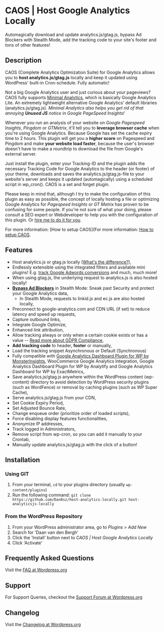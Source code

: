 # CAOS | Host Google Analytics Locally

Automagically download and update analytics.js/gtag.js, bypass Ad Blockers with Stealth Mode, add the tracking code to your site's footer and tons of other features!

## Description
CAOS (Complete Analytics Optimization Suite) for Google Analytics allows you to **host analytics.js/gtag.js** locally and keep it updated using WordPress' built-in Cron-schedule. Fully automatic!

Not a big Google Analytics user and just curious about your pageviews? CAOS fully supports [Minimal Analytics](https://minimalanalytics.com), which is basically Google Analytics Lite. An extremely lightweight alternative Google Analytics' default libraries (analytics.js/gtag.js). *Minimal Analytics also helps you get rid of that annoying **Unused JS** notice in Google PageSpeed Insights!*

Whenever you run an analysis of your website on *Google Pagespeed Insights*, *Pingdom* or *GTMetrix*, it'll tell you to **leverage browser cache** when you're using Google Analytics. Because Google has set the cache expiry time to 2 hours. This plugin will get you a **higher score** on Pagespeed and Pingdom and make **your website load faster**, because the user's browser doesn't have to make a roundtrip to download the file from Google's external server.

Just install the plugin, enter your Tracking-ID and the plugin adds the necessary Tracking Code for Google Analytics to the header (or footer) of your theme, downloads and saves the analytics.js/gtag.js-file to your website's server and keeps it updated (automagically) using a scheduled script in wp_cron(). CAOS is a set and forget plugin.

Please keep in mind that, although I try to make the configuration of this plugin as easy as possible, the concept of locally hosting a file or optimizing Google Analytics for *Pagespeed Insights* or *GT Metrix* has proven to be confusing for some people. If you're not sure of what your doing, please consult a SEO expert or Webdeveloper to help you with the configuration of this plugin. Or [hire me to do it for you](https://ffw.press/wordpress/caos-expert-configuration/?utm_source=wordpress&utm_medium=description&utm_campaign=caos).

For more information: [How to setup CAOS](For more information: [How to setup CAOS](https://docs.ffw.press/category/17-caos/?utm_source=github&utm_medium=description&utm_campaign=caos).

## Features
- Host analytics.js or gtag.js locally ([What's the difference?](https://ffw.press/blog/wordpress/difference-analyics-gtag-ga-js/?utm_source=github&utm_medium=description&utm_campaign=caos)),
- Endlessly extensible using the integrated filters and available mini plugins! E.g. [track Google Adwords conversions](https://github.com/Dan0sz/caos-google-adwords) and much, much more!
- When using gtag.js, the underlying request to analytics.js is also hosted locally!
- **[Bypass Ad Blockers](https://ffw.press/blog/how-to/bypass-ad-blockers-caos/?utm_source=github&utm_medium=description&utm_campaign=caos)** in Stealth Mode: Sneak past Security and protect your Google Analytics data,
  - In Stealth Mode, requests to linkid.js and ec.js are also hosted locally,
- Preconnect to google-analytics.com and CDN URL (if set) to reduce latency and speed up requests,
- Capture outbound links,
- Integrate Google Optimize,
- Enhanced link attribution,
- Allow tracking always or only when a certain cookie exists or has a value -- [Read more about GDPR Compliance](https://ffw.press/blog/wordpress/gdpr-compliance-google-analytics/?utm_source=github&utm_medium=description&utm_campaign=caos),
- **Add tracking code** to header, **footer** or manually,
- Load the tracking snippet Asynchronous or Default (Synchronous)
- Fully compatible with [Google Analytics Dashboard Plugin for WP by MonsterInsights](https://ffw.press/blog/wordpress/leverage-browser-caching-host-analytics-local-monster-insights/?utm_source=github&utm_medium=description&utm_campaign=caos), WooCommerce Google Analytics Integration, Google Analytics Dashboard Plugin for WP by Analytify and Google Analytics Dashboard for WP by ExactMetrics,
- Save analytics.js/gtag.js anywhere within the WordPress content (wp-content) directory to avoid detection by WordPress security plugins (such as WordFence) or removal by caching plugins (such as WP Super Cache),
- Serve analytics.js/gtag.js from your CDN,
- Set Cookie Expiry Period,
- Set Adjusted Bounce Rate,
- Change enqueue order (prioritize order of loaded scripts),
- Force disabling display features functionalities,
- Anonymize IP addresses,
- Track logged in Administrators,
- Remove script from wp-cron, so you can add it manually to your Crontab,
- Manually update analytics.js/gtag.js with the click of a button!

## Installation

### Using GIT

1. From your terminal, `cd` to your plugins directory (usually `wp-content/plugins`)
1. Run the following command: `git clone https://github.com/Dan0sz/host-analytics-locally.git host-analyticsjs-locally`

### From the WordPress Repository

1. From your WordPress administrator area, go to *Plugins > Add New*
1. Search for 'Daan van den Bergh'
1. Click the 'Install' button next to *CAOS | Host Google Analytics Locally*
1. Click 'Activate'

## Frequently Asked Questions

Visit the [FAQ at Wordpress.org](https://wordpress.org/plugins/host-analyticsjs-local/#faq)

## Support

For Support Queries, checkout the [Support Forum at Wordpress.org](https://wordpress.org/support/plugin/host-analyticsjs-local)

## Changelog

Visit the [Changelog at Wordpress.org](https://wordpress.org/plugins/host-analyticsjs-local/#developers)